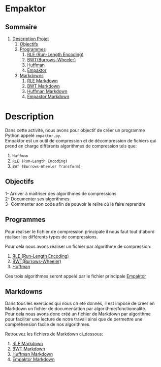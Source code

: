 # Empaktor
## Sommaire
1. [Description Projet](#description)
    1. [Objectifs](#objectifs)
    2. [Programmes](#programmes)
        1. [RLE (Run-Length Encoding)](./empaktor/cmp_rle/rle.py)
        2. [BWT(Burrows-Wheeler)](./empaktor/cmp_burrows/burrows_wheeler.py)
        3. [Huffman](./empaktor/cmp_huffman/huffman.py)
        4. [Empaktor](./empaktor/empaktor.py)
    3. [Markdowns](#markdowns)  
        1. [RLE Markdown](./markdowns/rle.md)
        2. [BWT Markdown](./markdowns/burrows.md)
        3. [Huffman Markdown](./markdowns/huffman.md)
        4. [Empaktor Markdown](./empaktor/README_empaktor.md)

# Description
Dans cette activité, nous avons pour objectif de créer un programme Python appelé ```empaktor.py```.  
Empaktor est un outil de compression et de décompression de fichiers qui prend en charge différents algorithmes de compression tels que:
1. ```Huffman```
2. ```RLE (Run-Length Encoding)```
3. ```BWT (Burrows-Wheeler Transform)```

## Objectifs
1- Arriver à maitriser des algorithmes de compressions  
2- Documenter ses algorithmes  
3- Commenter son code afin de pouvoir le relire où le faire reprendre
## Programmes

Pour réaliser le fichier de compression principale il nous faut tout d'abord réaliser les différents types de compressions.

Pour cela nous avons réaliser un fichier par algorithme de compression:

1. [RLE (Run-Length Encoding)](./empaktor/cmp_rle/rle.py)
2. [BWT(Burrows-Wheeler)](./empaktor/cmp_burrows/burrows_wheeler.py)
3. [Huffman](./empaktor/cmp_huffman/huffman.py)

Ces trois algorithmes seront appelé par le fichier principale [Empaktor](./empaktor/empaktor.py)

## Markdowns

Dans tous les exercices qui nous on été donnés, il est imposé de créer en Markdown un fichier de documentation par algorithme/fonctionnalité.  
Pour cela nous avons donc créé un fichier de Markdown par algorithme pour faciliter une lecture de notre travail ainsi que de permettre une compréhension facile de nos algorithmes.

Retrouvez les fichiers de Markdown ci_dessous:

1. [RLE Markdown](./markdowns/rle.md)
2. [BWT Markdown](./markdowns/burrows.md)
3. [Huffman Markdown](./markdowns/huffman.md)
4. [Empaktor Markdown](./empaktor/README_empaktor.md)
